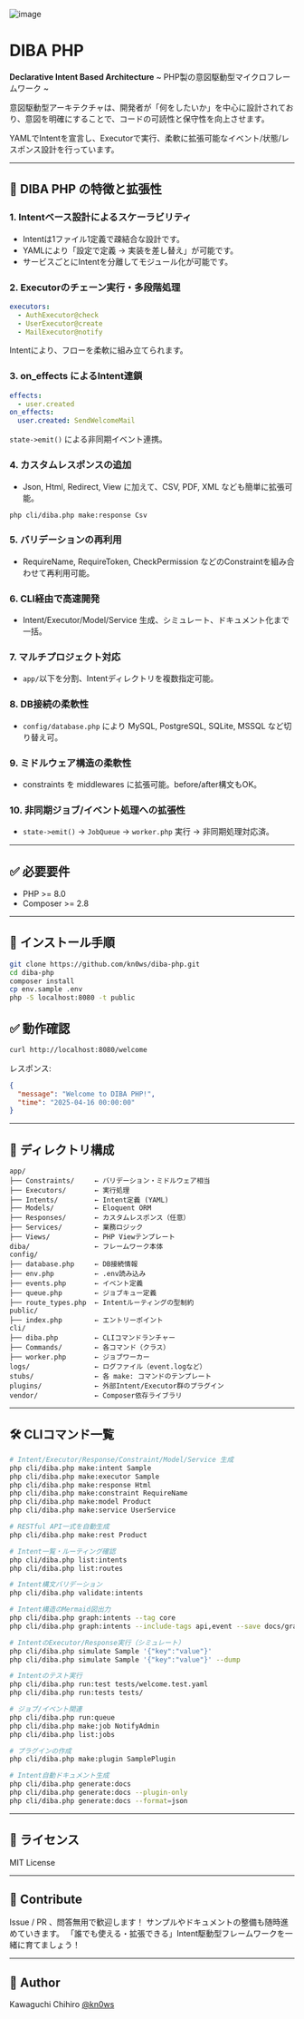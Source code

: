 ![image](./diba-php.png)

# DIBA PHP

**Declarative Intent Based Architecture** ~ PHP製の意図駆動型マイクロフレームワーク ~  

意図駆動型アーキテクチャは、開発者が「何をしたいか」を中心に設計されており、意図を明確にすることで、コードの可読性と保守性を向上させます。  

YAMLでIntentを宣言し、Executorで実行、柔軟に拡張可能なイベント/状態/レスポンス設計を行っています。

---

## 🔰 DIBA PHP の特徴と拡張性

### 1. Intentベース設計によるスケーラビリティ
- Intentは1ファイル1定義で疎結合な設計です。
- YAMLにより「設定で定義 → 実装を差し替え」が可能です。
- サービスごとにIntentを分離してモジュール化が可能です。

### 2. Executorのチェーン実行・多段階処理
```yaml
executors:
  - AuthExecutor@check
  - UserExecutor@create
  - MailExecutor@notify
```
Intentにより、フローを柔軟に組み立てられます。

### 3. on_effects によるIntent連鎖
```yaml
effects:
  - user.created
on_effects:
  user.created: SendWelcomeMail
```
`state->emit()` による非同期イベント連携。

### 4. カスタムレスポンスの追加
- Json, Html, Redirect, View に加えて、CSV, PDF, XML なども簡単に拡張可能。
```bash
php cli/diba.php make:response Csv
```

### 5. バリデーションの再利用
- RequireName, RequireToken, CheckPermission などのConstraintを組み合わせて再利用可能。

### 6. CLI経由で高速開発
- Intent/Executor/Model/Service 生成、シミュレート、ドキュメント化まで一括。

### 7. マルチプロジェクト対応
- `app/`以下を分割、Intentディレクトリを複数指定可能。

### 8. DB接続の柔軟性
- `config/database.php` により MySQL, PostgreSQL, SQLite, MSSQL など切り替え可。

### 9. ミドルウェア構造の柔軟性
- constraints を middlewares に拡張可能。before/after構文もOK。

### 10. 非同期ジョブ/イベント処理への拡張性
- `state->emit()` → `JobQueue` → `worker.php` 実行 → 非同期処理対応済。

---

## ✅ 必要要件
- PHP >= 8.0
- Composer >= 2.8

---

## 🚀 インストール手順
```bash
git clone https://github.com/kn0ws/diba-php.git
cd diba-php
composer install
cp env.sample .env
php -S localhost:8080 -t public
```

## ✅ 動作確認
```bash
curl http://localhost:8080/welcome
```
レスポンス:
```json
{
  "message": "Welcome to DIBA PHP!",
  "time": "2025-04-16 00:00:00"
}
```

---

## 📂 ディレクトリ構成
```
app/
├── Constraints/     ← バリデーション・ミドルウェア相当
├── Executors/       ← 実行処理
├── Intents/         ← Intent定義 (YAML)
├── Models/          ← Eloquent ORM
├── Responses/       ← カスタムレスポンス（任意）
├── Services/        ← 業務ロジック
├── Views/           ← PHP Viewテンプレート
diba/                ← フレームワーク本体
config/
├── database.php     ← DB接続情報
├── env.php          ← .env読み込み
├── events.php       ← イベント定義
├── queue.php        ← ジョブキュー定義
├── route_types.php  ← Intentルーティングの型制約
public/
├── index.php        ← エントリーポイント
cli/
├── diba.php         ← CLIコマンドランチャー
├── Commands/        ← 各コマンド（クラス）
├── worker.php       ← ジョブワーカー
logs/                ← ログファイル（event.logなど）
stubs/               ← 各 make: コマンドのテンプレート
plugins/             ← 外部Intent/Executor群のプラグイン
vendor/              ← Composer依存ライブラリ
```

---

## 🛠 CLIコマンド一覧

```bash
# Intent/Executor/Response/Constraint/Model/Service 生成
php cli/diba.php make:intent Sample
php cli/diba.php make:executor Sample
php cli/diba.php make:response Html
php cli/diba.php make:constraint RequireName
php cli/diba.php make:model Product
php cli/diba.php make:service UserService

# RESTful API一式を自動生成
php cli/diba.php make:rest Product

# Intent一覧・ルーティング確認
php cli/diba.php list:intents
php cli/diba.php list:routes

# Intent構文バリデーション
php cli/diba.php validate:intents

# Intent構造のMermaid図出力
php cli/diba.php graph:intents --tag core
php cli/diba.php graph:intents --include-tags api,event --save docs/graph.mmd

# IntentのExecutor/Response実行（シミュレート）
php cli/diba.php simulate Sample '{"key":"value"}'
php cli/diba.php simulate Sample '{"key":"value"}' --dump

# Intentのテスト実行
php cli/diba.php run:test tests/welcome.test.yaml
php cli/diba.php run:tests tests/

# ジョブ/イベント関連
php cli/diba.php run:queue
php cli/diba.php make:job NotifyAdmin
php cli/diba.php list:jobs

# プラグインの作成
php cli/diba.php make:plugin SamplePlugin

# Intent自動ドキュメント生成
php cli/diba.php generate:docs
php cli/diba.php generate:docs --plugin-only
php cli/diba.php generate:docs --format=json
```

---

## 📜 ライセンス
MIT License

---

## 🤝 Contribute
Issue / PR 、問答無用で歓迎します！
サンプルやドキュメントの整備も随時進めていきます。
「誰でも使える・拡張できる」Intent駆動型フレームワークを一緒に育てましょう！

---

## 👤 Author
Kawaguchi Chihiro [@kn0ws](https://github.com/kn0ws)
